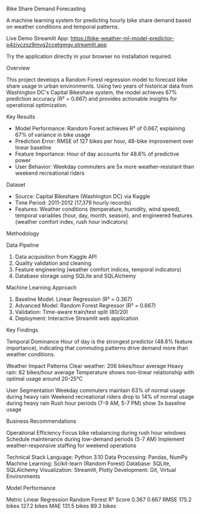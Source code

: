 Bike Share Demand Forecasting

A machine learning system for predicting hourly bike share demand based on weather conditions and temporal patterns.

Live Demo Streamlit App: https://bike-weather-ml-model-predictor-p4ziyczsz9mvg2ccetgmgv.streamlit.app

Try the application directly in your browser no installation required.

Overview

This project develops a Random Forest regression model to forecast bike share usage in urban environments. Using two years of historical data from Washington DC's Capital Bikeshare system, the model achieves 67% prediction accuracy (R² = 0.667) and provides actionable insights for operational optimization.

Key Results

- Model Performance: Random Forest achieves R² of 0.667, explaining 67% of variance in bike usage
- Prediction Error: RMSE of 127 bikes per hour, 48-bike improvement over linear baseline
- Feature Importance: Hour of day accounts for 48.6% of predictive power
- User Behavior: Weekday commuters are 5x more weather-resistant than weekend recreational riders

Dataset

- Source: Capital Bikeshare (Washington DC) via Kaggle
- Time Period: 2011-2012 (17,379 hourly records)
- Features: Weather conditions (temperature, humidity, wind speed), temporal variables (hour, day, month, season), and engineered features (weather comfort index, rush hour indicators)

Methodology

Data Pipeline
1. Data acquisition from Kaggle API
2. Quality validation and cleaning
3. Feature engineering (weather comfort indices, temporal indicators)
4. Database storage using SQLite and SQLAlchemy

Machine Learning Approach
1. Baseline Model: Linear Regression (R² = 0.367)
2. Advanced Model: Random Forest Regressor (R² = 0.667)
3. Validation: Time-aware train/test split (80/20)
4. Deployment: Interactive Streamlit web application

Key Findings

Temporal Dominance
Hour of day is the strongest predictor (48.6% feature importance), indicating that commuting patterns drive demand more than weather conditions.

Weather Impact Patterns
 Clear weather: 206 bikes/hour average
 Heavy rain: 62 bikes/hour average
 Temperature shows non-linear relationship with optimal usage around 20-25°C

User Segmentation
 Weekday commuters maintain 63% of normal usage during heavy rain
 Weekend recreational riders drop to 14% of normal usage during heavy rain
 Rush hour periods (7-9 AM, 5-7 PM) show 3x baseline usage

Business Recommendations

Operational Efficiency
 Focus bike rebalancing during rush hour windows
 Schedule maintenance during low-demand periods (5-7 AM)
 Implement weather-responsive staffing for weekend operations


Technical Stack
 Language: Python 3.10
 Data Processing: Pandas, NumPy
 Machine Learning: Scikit-learn (Random Forest)
 Database: SQLite, SQLAlchemy
 Visualization: Streamlit, Plotly
 Development: Git, Virtual Environments

Model Performance

Metric              Linear Regression     Random Forest
R² Score            0.367                 0.667
RMSE                175.2 bikes           127.2 bikes
MAE                 131.5 bikes           89.3 bikes

